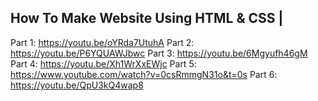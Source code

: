 ## How To Make Website Using HTML & CSS | 

Part 1: https://youtu.be/oYRda7UtuhA
Part 2: https://youtu.be/P6YQUAWJbwc
Part 3: https://youtu.be/6Mgyufh46gM
Part 4: https://youtu.be/Xh1WrXxEWjc
Part 5: https://www.youtube.com/watch?v=0csRmmgN31o&t=0s
Part 6: https://youtu.be/QpU3kQ4wap8
